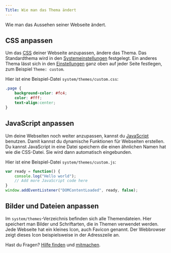 ```yaml
---
Title: Wie man das Thema ändert
---
```

Wie man das Aussehen seiner Webseite ändert.

## CSS anpassen

Um das [CSS](https://www.w3schools.com/css/) deiner Webseite anzupassen, ändere das Thema. Das Standardthema wird in den [Systemeinstellungen](how-to-adjust-system#systemeinstellungen) festgelegt. Ein anderes Thema lässt sich in den [Einstellungen](how-to-adjust-system#einstellungen) ganz oben auf jeder Seite festlegen, zum Beispiel `Theme: custom`. 

Hier ist eine Beispiel-Datei `system/themes/custom.css`:

``` css
.page {
    background-color: #fc4;
    color: #fff;
    text-align:center; 
}
```

## JavaScript anpassen

Um deine Webseiten noch weiter anzupassen, kannst du [JavaScript](https://www.w3schools.com/js/) benutzen. Damit kannst du dynamische Funktionen für Webseiten erstellen. Du kannst JavaScript in eine Datei speichern die einen ähnlichen Namen hat wie die CSS-Datei. Sie wird dann automatisch eingebunden.

Hier ist eine Beispiel-Datei `system/themes/custom.js`:

``` javascript
var ready = function() {
	console.log("Hello world");
	// Add more JavaScript code here
}
window.addEventListener("DOMContentLoaded", ready, false);
```

## Bilder und Dateien anpassen

Im `system/themes`-Verzeichnis befinden sich alle Themendateien. Hier speichert man Bilder und Schriftarten, die in Themen verwendet werden. Jede Webseite hat ein kleines Icon, auch Favicon genannt. Der Webbrowser zeigt dieses Icon beispielsweise in der Adresszeile an.

Hast du Fragen? [Hilfe finden](.) und [mitmachen](contributing-guidelines).
